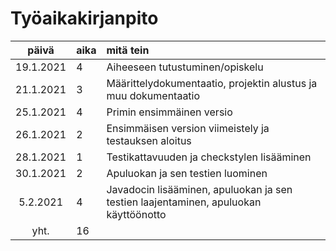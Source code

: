 # Työaikakirjanpito

| päivä | aika | mitä tein  |
| :----:|:-----| :-----|
| 19.1.2021 | 4 | Aiheeseen tutustuminen/opiskelu |
| 21.1.2021 | 3 | Määrittelydokumentaatio, projektin alustus ja muu dokumentaatio |
| 25.1.2021 | 4 | Primin ensimmäinen versio |
| 26.1.2021 | 2 | Ensimmäisen version viimeistely ja testauksen aloitus |
| 28.1.2021 | 1 | Testikattavuuden ja checkstylen lisääminen |
| 30.1.2021 | 2 | Apuluokan ja sen testien luominen |
| 5.2.2021 | 4 | Javadocin lisääminen, apuluokan ja sen testien laajentaminen, apuluokan käyttöönotto |
| yht. | 16 | |